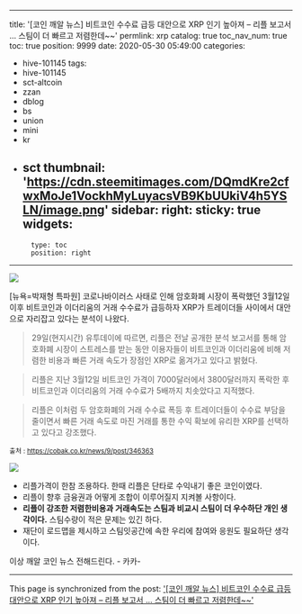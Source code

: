 
---
title: '[코인 깨알 뉴스] 비트코인 수수료 급등 대안으로 XRP 인기 높아져 – 리플 보고서 ...  스팀이 더 빠르고 저렴한데~~'
permlink: xrp
catalog: true
toc_nav_num: true
toc: true
position: 9999
date: 2020-05-30 05:49:00
categories:
- hive-101145
tags:
- hive-101145
- sct-altcoin
- zzan
- dblog
- bs
- union
- mini
- kr
- sct
thumbnail: 'https://cdn.steemitimages.com/DQmdKre2cfwxMoJe1VockhMyLuyacsVB9KbUUkiV4h5YSLN/image.png'
sidebar:
    right:
        sticky: true
widgets:
    -
        type: toc
        position: right
---


![](https://cdn.steemitimages.com/DQmdKre2cfwxMoJe1VockhMyLuyacsVB9KbUUkiV4h5YSLN/image.png)

[뉴욕=박재형 특파원] 코로나바이러스 사태로 인해 암호화폐 시장이 폭락했던 3월12일 이후 비트코인과 이더리움의 거래 수수료가 급등하자 XRP가 트레이더들 사이에서 대안으로 자리잡고 있다는 분석이 나왔다.

>29일(현지시간) 유투데이에 따르면, 리플은 전날 공개한 분석 보고서를 통해 암호화폐 시장이 스트레스를 받는 동안 이용자들이 비트코인과 이더리움에 비해 저렴한 비용과 빠른 거래 속도가 장점인 XRP로 옮겨가고 있다고 밝혔다.


>리플은 지난 3월12일 비트코인 가격이 7000달러에서 3800달러까지 폭락한 후 비트코인과 이더리움의 거래 수수료가 5배까지 치솟았다고 지적했다.


>리플은 이처럼 두 암호화폐의 거래 수수료 폭등 후 트레이더들이 수수료 부담을 줄이면서 빠른 거래 속도로 마진 거래를 통한 수익 확보에 유리한 XRP를 선택하고 있다고 강조했다.

<sub>출처 : https://cobak.co.kr/news/9/post/346363</sub>

![](https://cdn.steemitimages.com/DQmSWN4gKxEBfP5c16MfxgvB9revv3Uz86oYzXoYuCQwC9u/image.png)


- 리플가격이 한참 조용하다.  한때 리플은 
단타로 수익내기 좋은 코인이였다. 
- 리플이 향후 금융권과 어떻게 조합이 이루어질지
지켜볼 사항이다. 
-  **리플이 강조한 저렴한비용과 거래속도는 스팀과 비교시
스팀이 더 우수하단 개인 생각이다.** 
스팀수량이 적은 문제는 있긴 하다.
- 재단이 로드맵을 제시하고 스팀잇공간에 속한 우리에 참여와
응원도 필요하단 생각이다. 

이상 깨알 코인 뉴스 전해드린다. - 카카-

- - -

This page is synchronized from the post: ['[코인 깨알 뉴스] 비트코인 수수료 급등 대안으로 XRP 인기 높아져 – 리플 보고서 ...  스팀이 더 빠르고 저렴한데~~'](https://steemit.com/@kibumh/xrp)
